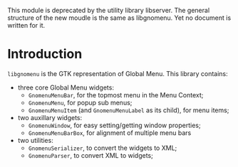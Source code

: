 This module is deprecated by the utility library libserver. The general structure of the new moudle is the same as libgnomenu. Yet no document is written for it.


# Introduction #

`libgnomenu` is the GTK representation of Global Menu. This library contains:
  * three core Global Menu widgets:
    * `GnomenuMenuBar`, for the topmost menu in the Menu Context;
    * `GnomenuMenu`, for popup sub menus;
    * `GnomenuMenuItem` (and `GnomenuMenuLabel` as its child), for menu items;
  * two auxillary widgets:
    * `GnomenuWindow`, for easy setting/getting window properties;
    * `GnomenuMenuBarBox`, for alignment of multiple menu bars
  * two utilities:
    * `GnomenuSerializer`, to convert the widgets to XML;
    * `GnomenuParser`, to convert XML to widgets;